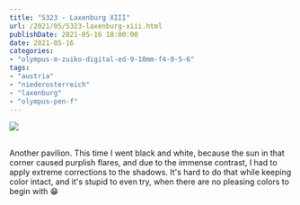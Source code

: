```yaml
---
title: "5323 - Laxenburg XIII"
url: /2021/05/5323-laxenburg-xiii.html
publishDate: 2021-05-16 18:00:00
date: 2021-05-16
categories:
- "olympus-m-zuiko-digital-ed-9-18mm-f4-0-5-6"
tags:
- "austria"
- "niederosterreich"
- "laxenburg"
- "olympus-pen-f"
---
```

<div class="container">
<div class="center"><a target="_blank" href="https://d25zfm9zpd7gm5.cloudfront.net/1200x1200/2019/20190422_112734_lr.jpg"><img class="webfeedsFeaturedVisual" src="https://d25zfm9zpd7gm5.cloudfront.net/0600x0600/2019/20190422_112734_lr.jpg" /></a></div>
</div>
<br />

Another pavilion. This time I went black and white, because
the sun in that corner caused purplish flares, and due to
the immense contrast, I had to apply extreme corrections to
the shadows. It's hard to do that while keeping color
intact, and it's stupid to even try, when there are no
pleasing colors to begin with :grin:
